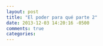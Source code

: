 ```yaml
---
layout: post
title: "El poder para qué parte 2"
date: 2013-12-03 14:20:16 -0500
comments: true
categories: 
---
```

